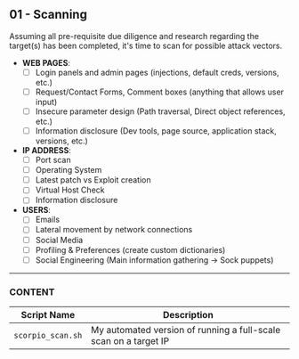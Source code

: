 ## 01 - Scanning
Assuming all pre-requisite due diligence and research regarding the target(s) has been completed, it's time to scan for possible attack vectors.
<br>
* **WEB PAGES**:
  - [ ] Login panels and admin pages (injections, default creds, versions, etc.)
  - [ ] Request/Contact Forms, Comment boxes (anything that allows user input)
  - [ ] Insecure parameter design (Path traversal, Direct object references, etc.)
  - [ ] Information disclosure (Dev tools, page source, application stack, versions, etc.)
* **IP ADDRESS**:
  - [ ] Port scan
  - [ ] Operating System
  - [ ] Latest patch vs Exploit creation
  - [ ] Virtual Host Check
  - [ ] Information disclosure
* **USERS**:
  - [ ] Emails
  - [ ] Lateral movement by network connections
  - [ ] Social Media
  - [ ] Profiling & Preferences (create custom dictionaries)
  - [ ] Social Engineering (Main information gathering -> Sock puppets) 
---
### CONTENT
| Script Name | Description |
| --- | --- |
| `scorpio_scan.sh` | My automated version of running a full-scale scan on a target IP |
